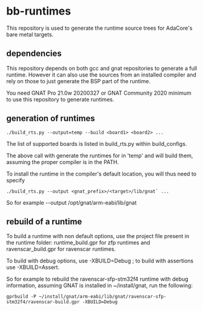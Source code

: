 # bb-runtimes

This repository is used to generate the runtime source trees for AdaCore's
bare metal targets.

## dependencies

This repository depends on both gcc and gnat repositories to generate a full
runtime. However it can also use the sources from an installed compiler and
rely on those to just generate the BSP part of the runtime.

You need GNAT Pro 21.0w 20200327 or GNAT Community 2020 minimum to use
this repository to generate runtimes.

## generation of runtimes

```
./build_rts.py --output=temp --build <board1> <board2> ...
```

The list of supported boards is listed in build_rts.py within build_configs.

The above call with generate the runtimes for <board1> <board2> in 'temp'
and will build them, assuming the proper compiler is in the PATH.

To install the runtime in the compiler's default location, you will thus
need to specify

```
./build_rts.py --output <gnat_prefix>/<target>/lib/gnat` ...
```

So for example --output /opt/gnat/arm-eabi/lib/gnat

## rebuild of a runtime

To build a runtime with non default options, use the project file present in
the runtime folder: runtime_build.gpr for zfp runtimes and ravenscar_build.gpr
for ravenscar runtimes.

To build with debug options, use -XBUILD=Debug ; to build with assertions use
-XBUILD=Assert.

So for example to rebuild the ravenscar-sfp-stm32f4 runtime with debug
information, assuming GNAT is installed in ~/install/gnat, run the following:

```
gprbuild -P ~/install/gnat/arm-eabi/lib/gnat/ravenscar-sfp-stm32f4/ravenscar-build.gpr -XBUILD=Debug
```